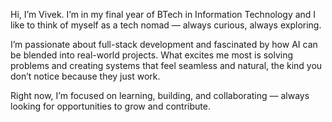 Hi, I’m Vivek. I’m in my final year of BTech in Information Technology and I like to think of myself as a tech nomad — always curious, always exploring.

I’m passionate about full-stack development and fascinated by how AI can be blended into real-world projects. What excites me most is solving problems and creating systems that feel seamless and natural, the kind you don’t notice because they just work.

Right now, I’m focused on learning, building, and collaborating — always looking for opportunities to grow and contribute.



<!---
vivekcode01/vivekcode01 is a ✨ special ✨ repository because its `README.md` (this file) appears on your GitHub profile.
You can click the Preview link to take a look at your changes.
--->
